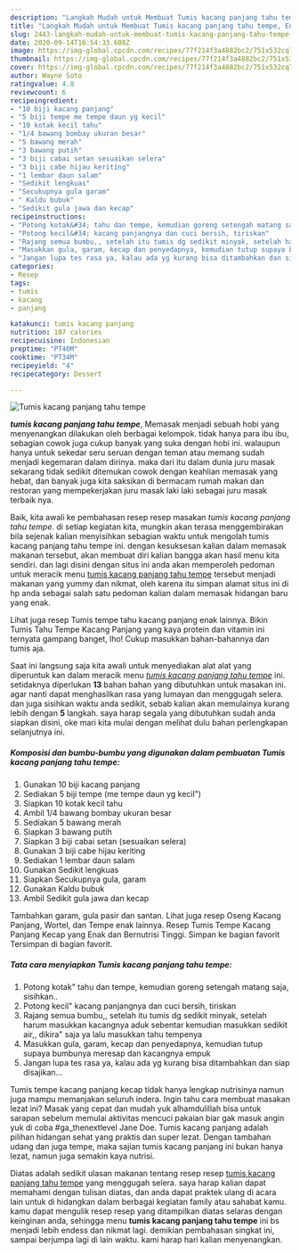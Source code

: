 ```yaml
---
description: "Langkah Mudah untuk Membuat Tumis kacang panjang tahu tempe, Enak"
title: "Langkah Mudah untuk Membuat Tumis kacang panjang tahu tempe, Enak"
slug: 2443-langkah-mudah-untuk-membuat-tumis-kacang-panjang-tahu-tempe-enak
date: 2020-09-14T16:54:33.608Z
image: https://img-global.cpcdn.com/recipes/77f214f3a4882bc2/751x532cq70/tumis-kacang-panjang-tahu-tempe-foto-resep-utama.jpg
thumbnail: https://img-global.cpcdn.com/recipes/77f214f3a4882bc2/751x532cq70/tumis-kacang-panjang-tahu-tempe-foto-resep-utama.jpg
cover: https://img-global.cpcdn.com/recipes/77f214f3a4882bc2/751x532cq70/tumis-kacang-panjang-tahu-tempe-foto-resep-utama.jpg
author: Wayne Soto
ratingvalue: 4.8
reviewcount: 6
recipeingredient:
- "10 biji kacang panjang"
- "5 biji tempe me tempe daun yg kecil"
- "10 kotak kecil tahu"
- "1/4 bawang bombay ukuran besar"
- "5 bawang merah"
- "3 bawang putih"
- "3 biji cabai setan sesuaikan selera"
- "3 biji cabe hijau keriting"
- "1 lembar daun salam"
- "Sedikit lengkuas"
- "Secukupnya gula garam"
- " Kaldu bubuk"
- "Sedikit gula jawa dan kecap"
recipeinstructions:
- "Potong kotak&#34; tahu dan tempe, kemudian goreng setengah matang saja, sisihkan.."
- "Potong kecil&#34; kacang panjangnya dan cuci bersih, tiriskan"
- "Rajang semua bumbu,, setelah itu tumis dg sedikit minyak, setelah harum masukkan kacangnya aduk sebentar kemudian masukkan sedikit air,, dikira&#34; saja ya lalu masukkan tahu tempenya"
- "Masukkan gula, garam, kecap dan penyedapnya, kemudian tutup supaya bumbunya meresap dan kacangnya empuk"
- "Jangan lupa tes rasa ya, kalau ada yg kurang bisa ditambahkan dan siap disajikan..."
categories:
- Resep
tags:
- tumis
- kacang
- panjang

katakunci: tumis kacang panjang 
nutrition: 187 calories
recipecuisine: Indonesian
preptime: "PT40M"
cooktime: "PT34M"
recipeyield: "4"
recipecategory: Dessert

---
```



![Tumis kacang panjang tahu tempe](https://img-global.cpcdn.com/recipes/77f214f3a4882bc2/751x532cq70/tumis-kacang-panjang-tahu-tempe-foto-resep-utama.jpg)

<b><i>tumis kacang panjang tahu tempe</i></b>, Memasak menjadi sebuah hobi yang menyenangkan dilakukan oleh berbagai kelompok. tidak hanya para ibu ibu, sebagian cowok juga cukup banyak yang suka dengan hobi ini. walaupun hanya untuk sekedar seru seruan dengan teman atau memang sudah menjadi kegemaran dalam dirinya. maka dari itu dalam dunia juru masak sekarang tidak sedikit ditemukan cowok dengan keahlian memasak yang hebat, dan banyak juga kita saksikan di bermacam rumah makan dan restoran yang mempekerjakan juru masak laki laki sebagai juru masak terbaik nya.

Baik, kita awali ke pembahasan resep resep masakan <i>tumis kacang panjang tahu tempe</i>. di setiap kegiatan kita, mungkin akan terasa menggembirakan bila sejenak kalian menyisihkan sebagian waktu untuk mengolah tumis kacang panjang tahu tempe ini. dengan kesuksesan kalian dalam memasak makanan tersebut, akan membuat diri kalian bangga akan hasil menu kita sendiri. dan lagi disini dengan situs ini anda akan memperoleh pedoman untuk meracik menu <u>tumis kacang panjang tahu tempe</u> tersebut menjadi makanan yang yummy dan nikmat, oleh karena itu simpan alamat situs ini di hp anda sebagai salah satu pedoman kalian dalam memasak hidangan baru yang enak.

Lihat juga resep Tumis tempe tahu kacang panjang enak lainnya. Bikin Tumis Tahu Tempe Kacang Panjang yang kaya protein dan vitamin ini ternyata gampang banget, lho! Cukup masukkan bahan-bahannya dan tumis aja.


Saat ini langsung saja kita awali untuk menyediakan alat alat yang diperuntuk kan dalam meracik menu <u><i>tumis kacang panjang tahu tempe</i></u> ini. setidaknya diperlukan <b>13</b> bahan bahan yang dibutuhkan untuk masakan ini. agar nanti dapat menghasilkan rasa yang lumayan dan menggugah selera. dan juga sisihkan waktu anda sedikit, sebab kalian akan memulainya kurang lebih dengan <b>5</b> langkah. saya harap segala yang dibutuhkan sudah anda siapkan disini, oke mari kita mulai dengan melihat dulu bahan perlengkapan selanjutnya ini.

<!--inarticleads1-->

##### Komposisi dan bumbu-bumbu yang digunakan dalam pembuatan Tumis kacang panjang tahu tempe:

1. Gunakan 10 biji kacang panjang
1. Sediakan 5 biji tempe (me tempe daun yg kecil&#34;)
1. Siapkan 10 kotak kecil tahu
1. Ambil 1/4 bawang bombay ukuran besar
1. Sediakan 5 bawang merah
1. Siapkan 3 bawang putih
1. Siapkan 3 biji cabai setan (sesuaikan selera)
1. Gunakan 3 biji cabe hijau keriting
1. Sediakan 1 lembar daun salam
1. Gunakan Sedikit lengkuas
1. Siapkan Secukupnya gula, garam
1. Gunakan  Kaldu bubuk
1. Ambil Sedikit gula jawa dan kecap


Tambahkan garam, gula pasir dan santan. Lihat juga resep Oseng Kacang Panjang, Wortel, dan Tempe enak lainnya. Resep Tumis Tempe Kacang Panjang Kecap yang Enak dan Bernutrisi Tinggi. Simpan ke bagian favorit Tersimpan di bagian favorit. 

<!--inarticleads2-->

##### Tata cara menyiapkan Tumis kacang panjang tahu tempe:

1. Potong kotak&#34; tahu dan tempe, kemudian goreng setengah matang saja, sisihkan..
1. Potong kecil&#34; kacang panjangnya dan cuci bersih, tiriskan
1. Rajang semua bumbu,, setelah itu tumis dg sedikit minyak, setelah harum masukkan kacangnya aduk sebentar kemudian masukkan sedikit air,, dikira&#34; saja ya lalu masukkan tahu tempenya
1. Masukkan gula, garam, kecap dan penyedapnya, kemudian tutup supaya bumbunya meresap dan kacangnya empuk
1. Jangan lupa tes rasa ya, kalau ada yg kurang bisa ditambahkan dan siap disajikan...


Tumis tempe kacang panjang kecap tidak hanya lengkap nutrisinya namun juga mampu memanjakan seluruh indera. Ingin tahu cara membuat masakan lezat ini? Masak yang cepat dan mudah yuk alhamdulillah bisa untuk sarapan sebelum memulai aktivitas mencuci pakaian biar gak masuk angin yuk di coba #ga_thenextlevel Jane Doe. Tumis kacang panjang adalah pilihan hidangan sehat yang praktis dan super lezat. Dengan tambahan udang dan juga tempe, maka sajian tumis kacang panjang ini bukan hanya lezat, namun juga semakin kaya nutrisi. 

Diatas adalah sedikit ulasan makanan tentang resep resep <u>tumis kacang panjang tahu tempe</u> yang menggugah selera. saya harap kalian dapat memahami dengan tulisan diatas, dan anda dapat praktek ulang di acara lain untuk di hidangkan dalam berbagai kegiatan family atau sahabat kamu. kamu dapat mengulik resep resep yang ditampilkan diatas selaras dengan keinginan anda, sehingga menu <b>tumis kacang panjang tahu tempe</b> ini bs menjadi lebih endess dan nikmat lagi. demikian pembahasan singkat ini, sampai berjumpa lagi di lain waktu. kami harap hari kalian menyenangkan.
